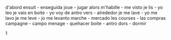 d'abord
ensuit - enseguida
joue - jugar
alors
m'habille - me visto
je lis - yo leo
je vais en boite - yo voy de antro
vers - alrededor
je me lave - yo me lavo
je me leve - jo me levanto
marche - mercado
les courses - las compras
campagne - campo
menage - quehacer
boite - antro
dors - dormir


1
